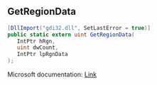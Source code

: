 ## GetRegionData

```csharp
[DllImport("gdi32.dll", SetLastError = true)]
public static extern uint GetRegionData(
   IntPtr hRgn,
   uint dwCount,
   IntPtr lpRgnData
);
```

Microsoft documentation: [Link](https://docs.microsoft.com/en-us/windows/win32/api/wingdi/nf-wingdi-getregiondata)
